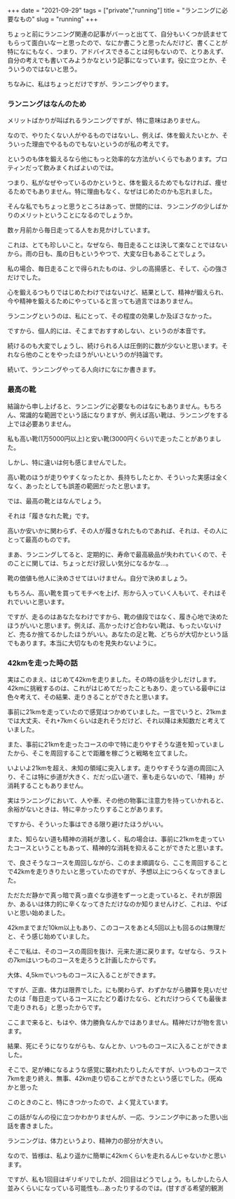 +++
date = "2021-09-29"
tags = ["private","running"]
title = "ランニングに必要なもの"
slug = "running"
+++

ちょっと前にランニング関連の記事がバーっと出てて、自分もいくつか読ませてもらって面白いなーと思ったので、なにか書こうと思ったんだけど、書くことが特になにもなく、つまり、アドバイスできることは何もないので、とりあえず、自分の考えでも書いてみようかなという記事になっています。役に立つとか、そういうのではないと思う。

ちなみに、私はちょっとだけですが、ランニングやります。

### ランニングはなんのため

メリットばかりが叫ばれるランニングですが、特に意味はありません。

なので、やりたくない人がやるものではないし、例えば、体を鍛えたいとか、そういった理由でやるものでもないというのが私の考えです。

というのも体を鍛えるなら他にもっと効率的な方法がいくらでもあります。プロティンだって飲みまくればよいのでは。

つまり、私がなぜやっているのかというと、体を鍛えるためでもなければ、痩せるためでもありません。特に理由もなく、なぜはじめたのかも忘れました。

そんな私でもちょっと思うところはあって、世間的には、ランニングの少しばかりのメリットということになるのでしょうか。

数ヶ月前から毎日走ってる人をお見かけしています。

これは、とても珍しいこと。なぜなら、毎日走ることは決して楽なことではないから。雨の日も、風の日もというやつで、大変な日もあることでしょう。

私の場合、毎日走ることで得られたものは、少しの高揚感と、そして、心の強さだけでした。

心を鍛えるつもりではじめたわけではないけど、結果として、精神が鍛えられ、今や精神を鍛えるためにやっていると言っても過言ではありません。

ランニングというのは、私にとって、その程度の効果しか及ぼさなかった。

ですから、個人的には、そこまでおすすめしない、というのが本音です。

続けるのも大変でしょうし、続けられる人は圧倒的に数が少ないと思います。それなら他のことをやったほうがいいというのが持論です。

続いて、ランニングやってる人向けになにか書きます。

### 最高の靴

結論から申し上げると、ランニングに必要なものはなにもありません。もちろん、常識的な範囲でという話になりますが、例えば高い靴は、ランニングをする上では必要ありません。

私も高い靴(1万5000円以上)と安い靴(3000円くらい)で走ったことがありました。

しかし、特に違いは何も感じませんでした。

高い靴のほうが走りやすくなったとか、長持ちしたとか、そういった実感は全くなく、あったとしても誤差の範囲だったと思います。

では、最高の靴とはなんでしょう。

それは「履きなれた靴」です。

高いか安いかに関わらず、その人が履きなれたものであれば、それは、その人にとって最高のものです。

まあ、ランニングしてると、定期的に、寿命で最高級品が失われていくので、そのことに関しては、ちょっとだけ寂しい気分になるかな...。

靴の価値も他人に決めさせてはいけません。自分で決めましょう。

もちろん、高い靴を買ってモチベを上げ、形から入っていく人もいて、それはそれでいいと思います。

ですが、走るのはあなたなわけですから、靴の値段ではなく、履き心地で決めたほうがいいと思います。例えば、高かったけど合わない靴は、もったいないけど、売るか捨てるかしたほうがいい。あなたの足と靴、どちらが大切かという話でもあります。本当に大切なものを見失わないように。

### 42kmを走った時の話

実はこのまえ、はじめて42kmを走りました。その時の話を少しだけします。42kmに挑戦するのは、これがはじめてだったこともあり、走っている最中には色々考えて、その結果、走りきることができたと思います。

事前に21kmを走っていたので感覚はつかめていました。一言でいうと、21kmまでは大丈夫、それ+7kmくらいは走れそうだけど、それ以降は未知数だと考えていました。

また、事前に21kmを走ったコースの中で特に走りやすそうな道を知っていましたから、そこを周回することで距離を稼ごうと戦略を立てました。

いよいよ21kmを超え、未知の領域に突入します。走りやすそうな道の周回に入り、そこは特に歩道が大きく、だだっ広い道で、車も走らないので、「精神」が消耗することもありません。

実はランニングにおいて、人や車、その他の物事に注意力を持っていかれると、余裕がないときは、特に辛かったりすることがあります。

ですから、そういった事はできる限り避けたほうがいい。

また、知らない道も精神の消耗が激しく、私の場合は、事前に21kmを走っていたコースということもあって、精神的な消耗を抑えることができたと思います。

で、良さそうなコースを周回しながら、このまま順調なら、ここを周回することで42kmを走りきりたいと思っていたのですが、予想以上につらくなってきました。

ただただ静かで真っ暗で真っ直ぐな歩道をずーっと走っていると、それが原因か、あるいは体力的に辛くなってきただけなのか知りませんけど、これは、やばいと思い始めました。

42kmまでまだ10km以上もあり、このコースをあと4,5回以上も回るのは無理だと、そう感じ始めていました。

そこで私は、そのコースの周回を抜け、元来た道に戻ります。なぜなら、ラストの7kmはいつものコースを走ろうと計画したからです。

大体、4,5kmでいつものコースに入ることができます。

ですが、正直、体力は限界でした。にも関わらず、わずかながら勝算を見いだせたのは「毎日走っているコースにたどり着けたなら、どれだけつらくても最後まで走りきれる」と思ったからです。

ここまで来ると、もはや、体力勝負なんかではありません。精神だけが物を言います。

結果、死にそうになりながらも、なんとか、いつものコースに入ることができました。

そこで、足が棒になるような感覚に襲われたりしたんですが、いつものコースで7kmを走り終え、無事、42km走り切ることができたという感じでした。(死ぬかと思った

このときのこと、特にきつかったので、よく覚えています。

この話がなんの役に立つかわかりませんが、一応、ランニング中にあった思い出話を書きました。

ランニングは、体力というより、精神力の部分が大きい。

なので、皆様は、私より遥かに簡単に42kmくらいを走れるんじゃないかと思います。

ですが、私も1回目はギリギリでしたが、2回目はどうでしょう。もしかしたら人並みくらいになっている可能性も...あったりするのでは。(甘すぎる希望的観測


